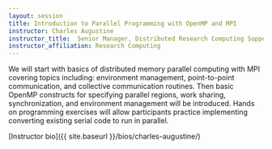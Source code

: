 ```yaml
---
layout: session
title: Introduction to Parallel Programming with OpenMP and MPI
instructor: Charles Augustine
instructor_title:  Senior Manager, Distributed Research Computing Support
instructor_affiliation: Research Computing
---
```



We will start with basics of distributed memory parallel computing with MPI covering topics including: environment management, point-to-point communication, and collective communication routines.  Then basic OpenMP constructs for specifying parallel regions, work sharing, synchronization, and environment management will be introduced.  Hands on programming exercises will allow participants practice implementing converting existing serial code to run in parallel. 


[Instructor bio]({{ site.baseurl }}/bios/charles-augustine/)
